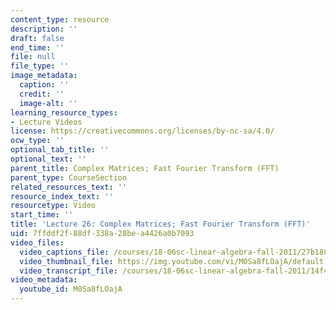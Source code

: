 ```yaml
---
content_type: resource
description: ''
draft: false
end_time: ''
file: null
file_type: ''
image_metadata:
  caption: ''
  credit: ''
  image-alt: ''
learning_resource_types:
- Lecture Videos
license: https://creativecommons.org/licenses/by-nc-sa/4.0/
ocw_type: ''
optional_tab_title: ''
optional_text: ''
parent_title: Complex Matrices; Fast Fourier Transform (FFT)
parent_type: CourseSection
related_resources_text: ''
resource_index_text: ''
resourcetype: Video
start_time: ''
title: 'Lecture 26: Complex Matrices; Fast Fourier Transform (FFT)'
uid: 7ffddf2f-88df-338a-28be-a4426a0b7093
video_files:
  video_captions_file: /courses/18-06sc-linear-algebra-fall-2011/27b1883d41a851a3b1f62c0e71992434_M0Sa8fLOajA.vtt
  video_thumbnail_file: https://img.youtube.com/vi/M0Sa8fLOajA/default.jpg
  video_transcript_file: /courses/18-06sc-linear-algebra-fall-2011/14f40d4e826079013fc3e260ec0103f0_M0Sa8fLOajA.pdf
video_metadata:
  youtube_id: M0Sa8fLOajA
---
```

